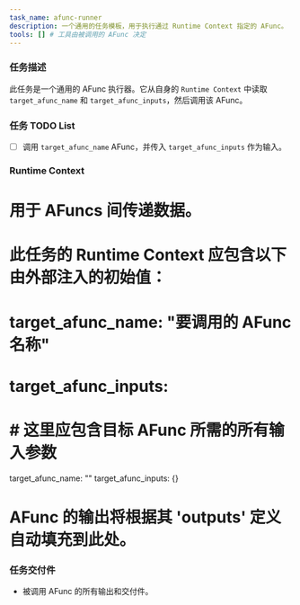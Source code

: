 ```yaml
---
task_name: afunc-runner
description: 一个通用的任务模板，用于执行通过 Runtime Context 指定的 AFunc。
tools: [] # 工具由被调用的 AFunc 决定
---
```


### 任务描述
此任务是一个通用的 AFunc 执行器。它从自身的 `Runtime Context` 中读取 `target_afunc_name` 和 `target_afunc_inputs`，然后调用该 AFunc。

### 任务 TODO List
- [ ] 调用 `target_afunc_name` AFunc，并传入 `target_afunc_inputs` 作为输入。

### Runtime Context
# 用于 AFuncs 间传递数据。
# 此任务的 Runtime Context 应包含以下由外部注入的初始值：
# target_afunc_name: "要调用的 AFunc 名称"
# target_afunc_inputs:
#   # 这里应包含目标 AFunc 所需的所有输入参数
target_afunc_name: ""
target_afunc_inputs: {}
# AFunc 的输出将根据其 'outputs' 定义自动填充到此处。

### 任务交付件
- 被调用 AFunc 的所有输出和交付件。